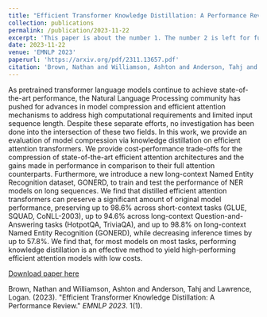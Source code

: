 ```yaml
---
title: "Efficient Transformer Knowledge Distillation: A Performance Review"
collection: publications
permalink: /publication/2023-11-22
excerpt: 'This paper is about the number 1. The number 2 is left for future work.'
date: 2023-11-22
venue: 'EMNLP 2023'
paperurl: 'https://arxiv.org/pdf/2311.13657.pdf'
citation: 'Brown, Nathan and Williamson, Ashton and Anderson, Tahj and Lawrence, Logan. (2023). &quot;Efficient Transformer Knowledge Distillation: A Performance Review&quot; <i>EMNLP 2023</i>. 1(1).'
---
```

As pretrained transformer language models continue to achieve state-of-the-art performance, the Natural Language Processing community has pushed for advances in model compression and efficient attention mechanisms to address high computational requirements and limited input sequence length. Despite these separate efforts, no investigation has been done into the intersection of these two fields. In this work, we provide an evaluation of model compression via knowledge distillation on efficient attention transformers. We provide cost-performance trade-offs for the compression of state-of-the-art efficient attention architectures and the gains made in performance in comparison to their full attention counterparts. Furthermore, we introduce a new long-context Named Entity Recognition dataset, GONERD, to train and test the performance of NER models on long sequences. We find that distilled efficient attention transformers can preserve a significant amount of original model performance, preserving up to 98.6% across short-context tasks (GLUE, SQUAD, CoNLL-2003), up to 94.6% across long-context Question-and-Answering tasks (HotpotQA, TriviaQA), and up to 98.8% on long-context Named Entity Recognition (GONERD), while decreasing inference times by up to 57.8%. We find that, for most models on most tasks, performing knowledge distillation is an effective method to yield high-performing efficient attention models with low costs. 

[Download paper here](https://arxiv.org/pdf/2311.13657.pdf)

Brown, Nathan and Williamson, Ashton and Anderson, Tahj and Lawrence, Logan. (2023). "Efficient Transformer Knowledge Distillation: A Performance Review." <i>EMNLP 2023</i>. 1(1).